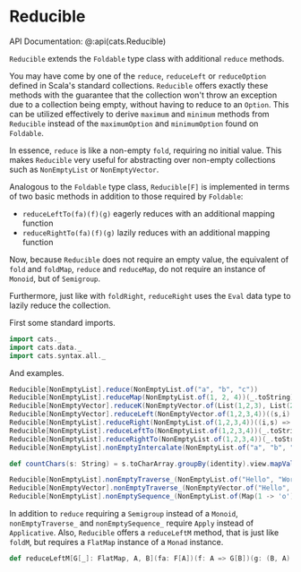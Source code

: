 # Reducible

API Documentation: @:api(cats.Reducible)

`Reducible` extends the `Foldable` type class with additional `reduce` methods.

You may have come by one of the `reduce`, `reduceLeft` or `reduceOption` defined in Scala's standard collections.
`Reducible` offers exactly these methods with the guarantee that the collection won't throw an exception due to a collection being empty, without having to reduce to an `Option`.
This can be utilized effectively to derive `maximum` and `minimum` methods from `Reducible` instead of the `maximumOption` and `minimumOption` found on `Foldable`.

In essence, `reduce` is like a non-empty `fold`, requiring no initial value.
This makes `Reducible` very useful for abstracting over non-empty collections such as `NonEmptyList` or `NonEmptyVector`.

Analogous to the `Foldable` type class, `Reducible[F]` is implemented in terms of two basic methods in addition to those required by `Foldable`:
  - `reduceLeftTo(fa)(f)(g)` eagerly reduces with an additional mapping function
  - `reduceRightTo(fa)(f)(g)` lazily reduces with an additional mapping function


Now, because `Reducible` does not require an empty value, the equivalent of `fold` and `foldMap`, `reduce` and `reduceMap`, do not require an instance of `Monoid`, but of `Semigroup`.

Furthermore, just like with `foldRight`, `reduceRight` uses the `Eval` data type to lazily reduce the collection.

First some standard imports.

```scala mdoc:silent
import cats._
import cats.data._
import cats.syntax.all._
```

And examples.

```scala mdoc
Reducible[NonEmptyList].reduce(NonEmptyList.of("a", "b", "c"))
Reducible[NonEmptyList].reduceMap(NonEmptyList.of(1, 2, 4))(_.toString)
Reducible[NonEmptyVector].reduceK(NonEmptyVector.of(List(1,2,3), List(2,3,4)))
Reducible[NonEmptyVector].reduceLeft(NonEmptyVector.of(1,2,3,4))((s,i) => s + i)
Reducible[NonEmptyList].reduceRight(NonEmptyList.of(1,2,3,4))((i,s) => Later(s.value + i)).value
Reducible[NonEmptyList].reduceLeftTo(NonEmptyList.of(1,2,3,4))(_.toString)((s,i) => s + i)
Reducible[NonEmptyList].reduceRightTo(NonEmptyList.of(1,2,3,4))(_.toString)((i,s) => Later(s.value + i)).value
Reducible[NonEmptyList].nonEmptyIntercalate(NonEmptyList.of("a", "b", "c"), ", ")

def countChars(s: String) = s.toCharArray.groupBy(identity).view.mapValues(_.length).toMap

Reducible[NonEmptyList].nonEmptyTraverse_(NonEmptyList.of("Hello", "World"))(countChars)
Reducible[NonEmptyVector].nonEmptyTraverse_(NonEmptyVector.of("Hello", ""))(countChars)
Reducible[NonEmptyList].nonEmptySequence_(NonEmptyList.of(Map(1 -> 'o'), Map(1 -> 'o')))

```

In addition to `reduce` requiring a `Semigroup` instead of a `Monoid`, `nonEmptyTraverse_` and `nonEmptySequence_` require `Apply` instead of `Applicative`.
Also, `Reducible` offers a `reduceLeftM` method, that is just like `foldM`, but requires a `FlatMap` instance of a `Monad` instance.

```scala
def reduceLeftM[G[_]: FlatMap, A, B](fa: F[A])(f: A => G[B])(g: (B, A) => G[B]): G[B]
```
